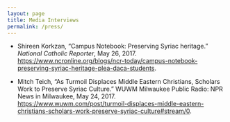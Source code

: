 ```yaml
---
layout: page
title: Media Interviews
permalink: /press/
---
```


* Shireen Korkzan, “Campus Notebook: Preserving Syriac heritage.” _National Catholic
Reporter_, May 26, 2017. <https://www.ncronline.org/blogs/ncr-today/campus-notebook-preserving-syriac-heritage-plea-daca-students>.

* Mitch Teich, “As Turmoil Displaces Middle Eastern Christians, Scholars Work to
Preserve Syriac Culture.” WUWM Milwaukee Public Radio: NPR News in Milwaukee,
May 24, 2017. <https://www.wuwm.com/post/turmoil-displaces-middle-eastern-christians-scholars-work-preserve-syriac-culture#stream/0>.


[jekyll-organization]: https://github.com/jekyll
